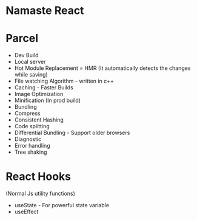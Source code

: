 # Namaste React

# Parcel

- Dev Build
- Local server
- Hot Module Replacement = HMR (It automatically detects the changes while saving)
- File watching Algorithm - written in c++
- Caching - Faster Builds
- Image Optimization
- Minification (In prod build)
- Bundling
- Compress
- Consistent Hashing
- Code splitting
- Differential Bundling - Support older browsers
- Diagnostic
- Error handling
- Tree shaking

# React Hooks

(Normal Js utility functions)

- useState - For powerful state variable
- useEffect
